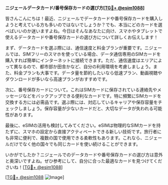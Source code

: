 **ニジェールデータカード/番号保存カードの選び方[[TG💪+ @esim1088](https://t.me/s/esim1088)]**

皆さんこんにちは！最近、ニジェールでデータカードや番号保存カードを購入しようと考えている方も多いのではないでしょうか？でも、本当にどのカードを選べばいいのか迷いますよね。今日はそんなあなたに向け、スマホやタブレットで使えるデータカードや番号保存カードの選び方について詳しくお伝えします！

まず、データカードを選ぶ際には、通信速度と料金プランが重要です。ニジェールでは、SIMフリーのスマホを使っている場合、データ通信専用のSIMカードを購入すれば簡単にインターネットに接続できます。ただ、通信速度はエリアによって異なるので、都市部か田舎かなど、自分の利用環境を考慮しましょう。また、料金プランも大事です。データ量を節約したいなら低速プラン、動画視聴やダウンロードが多いなら高速プランがおすすめです。

次に、番号保存カードについて。これはSIMカードに保存されている連絡先やメッセージなどをバックアップできる便利なカードです。特に頻繁にSIMカードを交換する方には必需品です。選ぶ際には、対応しているキャリアや保存容量をチェックしましょう。保存容量が少ないカードだと、大切なデータが失われる可能性があります。

最後に、eSIMの活用も検討してみてください。eSIMは物理的なSIMカードを持たずに、スマホの設定から直接アクティベートできる新しい技術です。旅行者にも非常に便利で、複数の国で使用できる柔軟性もあります。これなら、ニジェールだけでなく他の国々でも同じカードを使い続けることができます。

いかがでしたか？ニジェールでのデータカードや番号保存カードの選び方は意外と奥深いですよね。ぜひ参考にして、自分に合った最適なカードを見つけてくださいね！[[TG💪+ @esim1088](https://t.me/s/esim1088)]

[[TG💪+ @esim1088](https://t.me/s/esim1088) ![Image](https://i.postimg.cc/Y0z9fWf4/image.png)]